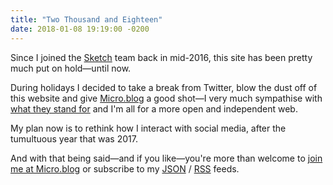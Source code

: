 ```yaml
---
title: "Two Thousand and Eighteen"
date: 2018-01-08 19:19:00 -0200
---
```


Since I joined the [Sketch](https://sketchapp.com/) team back in mid-2016, this site has been pretty much put on hold—until now.

During holidays I decided to take a break from Twitter, blow the dust off of this website and give [Micro.blog](https://micro.blog/) a good shot—I very much sympathise with [what they stand for](http://help.micro.blog/2015/why-i-created-this/) and I'm all for a more open and independent web.

My plan now is to rethink how I interact with social media, after the tumultuous year that was 2017.

And with that being said—and if you like—you're more than welcome to [join me at Micro.blog](https://micro.blog/mmarfil) or subscribe to my [JSON](https://mmarfil.com/feed.json) / [RSS](https://mmarfil.com/feed.xml) feeds.
